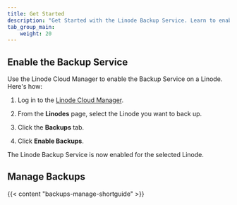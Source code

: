 ```yaml
---
title: Get Started
description: "Get Started with the Linode Backup Service. Learn to enable the Backup Service and manage backups."
tab_group_main:
    weight: 20
---
```


## Enable the Backup Service

Use the Linode Cloud Manager to enable the Backup Service on a Linode. Here's how:

1.  Log in to the [Linode Cloud Manager](https://cloud.linode.com).

1.  From the **Linodes** page, select the Linode you want to back up.

1.  Click the **Backups** tab.

1.  Click **Enable Backups**.

The Linode Backup Service is now enabled for the selected Linode.

## Manage Backups

{{< content "backups-manage-shortguide" >}}
